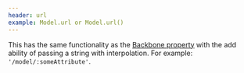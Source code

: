```yaml
---
header: url
example: Model.url or Model.url()
---
```


This has the same functionality as the [Backbone property](http://backbonejs.org#Model-url) with the add ability of passing a string with interpolation. For example: `'/model/:someAttribute'`.

